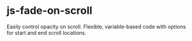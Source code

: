 # js-fade-on-scroll
Easily control opacity on scroll. Flexible, variable-based code with options for start and end scroll locations. 
